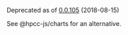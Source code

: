 Deprecated as of [0.0.105](https://github.com/hpcc-systems/Visualization/compare/@hpcc-js/google@0.0.104...@hpcc-js/google@0.0.105) (2018-08-15)

See @hpcc-js/charts for an alternative.
